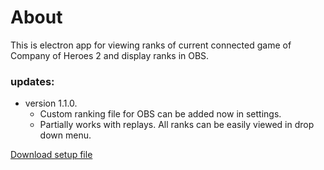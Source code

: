 # About

This is electron app for viewing ranks of current connected game
of Company of Heroes 2 and display ranks in OBS.

### updates:
* version 1.1.0. 
    - Custom ranking file for OBS can be added now in settings.    
    - Partially works with replays. All ranks can be easily viewed in drop 
        down menu.


<a id="raw-url" href="https://github.com/sepi4/myCeloJs/raw/master/sepi-celo%20Setup%201.1.0.exe">Download setup file</a>

